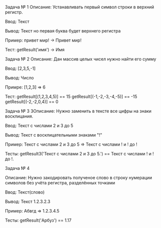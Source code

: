 
Задача № 1
Описание:
Устанавливать первый символ строки в верхний регистр.

Ввод:
Текст

Вывод:
Текст но первая буква будет верхнего регистра

Пример:
привет мир! -> Привет мир!



Тест:
getResult('имя') -> Имя




Задача № 2
Описание:
Дан массив целых чисел нужно найти его сумму

Ввод:
[2,3,5,-1]

Вывод: 
Число

Примре:
[1,2,3] => 6

Тест:
getResult[(1,2,3,4,5)] == 15
getResult[(-1,-2,-3,-4,-5)] == -15
getResult[(-2,-2,0,4)] == 0





Задача № 3
3Описание:
Нужно заменить в тексте все цифры на знаки восклицания.

Ввод:
Текст с числами 2 и 3 до 5

Вывод:
Текст с восклицательными знаками "!"

Пример:
Текст с числами 2 и 3 до 5 => Текст с числами ! и ! до !

Тесты:
getResult3('Текст с числами 2 и 3 до 5.') == Текст с числами ! и ! до !.


Задача № 4

Описание:
Нужно закодировать полученое слово в строку нумерации символов без учёта регистра, разделённых точками

Ввод:
Текст(слово)

Вывод:
Текст 1.2.3.2.3

Пример:
Абвгд => 1.2.3.4.5

Тесты:
getResult('Арбуз')  == 1.17
